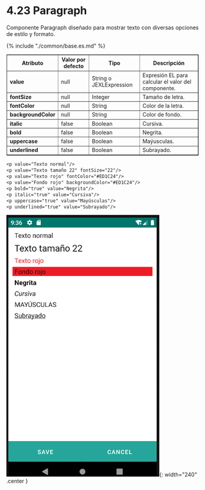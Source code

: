 # 4.23 Paragraph
<div style="text-align: justify;">
<p>Componente Paragraph diseñado para mostrar texto con diversas opciones de estilo y formato.</p>
</div>
<table border="1">
    <thead>
        <tr>
            <th colspan="2">Atributo</th>
            <th>Valor por defecto</th>
            <th>Tipo</th>
            <th>Descripción</th>
         </tr>
    </thead>
    <tbody>
        {% include "./common/base.es.md" %}
       <tr>
            <td colspan="2"><strong>value</strong></td>
            <td>null</td>
            <td>String o JEXLExpression</td>
            <td>Expresión EL para calcular el valor del componente.</td>
        </tr>
        <tr>
            <td colspan="2"><strong>fontSize</strong></td>
            <td>null</td>
            <td>Integer</td>
            <td>Tamaño de letra.</td>
        </tr>
        <tr>
            <td colspan="2"><strong>fontColor</strong></td>
            <td>null</td>
            <td>String</td>
            <td>Color de la letra.</td>
        </tr>
        <tr>
            <td colspan="2"><strong>backgroundColor</strong></td>
            <td>null</td>
            <td>String</td>
            <td>Color de fondo.</td>
        </tr>
        <tr>
            <td colspan="2"><strong>italic</strong></td>
            <td>false</td>
            <td>Boolean</td>
            <td>Cursiva.</td>
        </tr>
        <tr>
            <td colspan="2"><strong>bold</strong></td>
            <td>false</td>
            <td>Boolean</td>
            <td>Negrita.</td>
        </tr>
        <tr>
            <td colspan="2"><strong>uppercase</strong></td>
            <td>false</td>
            <td>Boolean</td>
            <td>Maýusculas.</td>
        </tr>
        <tr>
            <td colspan="2"><strong>underlined</strong></td>
            <td>false</td>
            <td>Boolean</td>
            <td>Subrayado.</td>
        </tr>
    </tbody>
</table>

    <p value="Texto normal"/>
    <p value="Texto tamaño 22" fontSize="22"/>
    <p value="Texto rojo" fontColor="#ED1C24"/>
    <p value="Fondo rojo" backgroundColor="#ED1C24"/>
    <p bold="true" value="Negrita"/>
    <p italic="true" value="Cursiva"/>
    <p uppercase="true" value="Mayúsculas"/>
    <p underlined="true" value="Subrayado"/>

![img.png](../img/paragraph.png){: width="240" .center } 